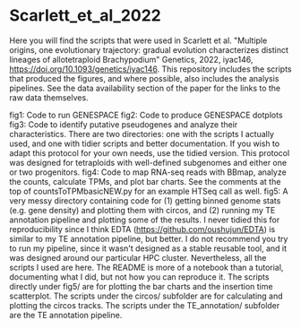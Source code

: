 # Scarlett_et_al_2022
Here you will find the scripts that were used in Scarlett et al. "Multiple origins, one evolutionary trajectory: gradual evolution characterizes distinct lineages of allotetraploid Brachypodium" Genetics, 2022, iyac146, https://doi.org/10.1093/genetics/iyac146. This repository includes the scripts that produced the figures, and where possible, also includes the analysis pipelines. See the data availability section of the paper for the links to the raw data themselves.

fig1: Code to run GENESPACE
fig2: Code to produce GENESPACE dotplots
fig3: Code to identify putative pseudogenes and analyze their characteristics. There are two directories: one with the scripts I actually used, and one with tidier scripts and better documentation. If you wish to adapt this protocol for your own needs, use the tidied version. This protocol was designed for tetraploids with well-defined subgenomes and either one or two progenitors.
fig4: Code to map RNA-seq reads with BBmap, analyze the counts, calculate TPMs, and plot bar charts. See the comments at the top of countsToTPMbasicNEW.py for an example HTSeq call as well. 
fig5: A very messy directory containing code for (1) getting binned genome stats (e.g. gene density) and plotting them with circos, and (2) running my TE annotation pipeline and plotting some of the results. I never tidied this for reproducibility since I think EDTA (https://github.com/oushujun/EDTA) is similar to my TE annotation pipeline, but better. I do not recommend you try to run my pipeline, since it wasn't designed as a stable reusable tool, and it was designed around our particular HPC cluster. Nevertheless, all the scripts I used are here. The README is more of a notebook than a tutorial, documenting what I did, but not how you can reproduce it. The scripts directly under fig5/ are for plotting the bar charts and the insertion time scatterplot. The scripts under the circos/ subfolder are for calculating and plotting the circos tracks. The scripts under the TE_annotation/ subfolder are the TE annotation pipeline.


